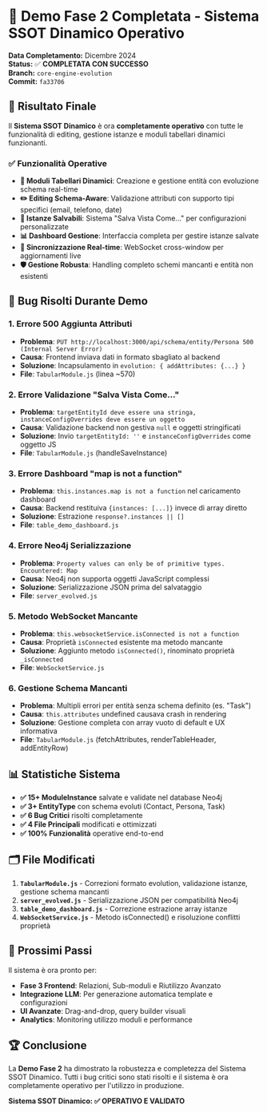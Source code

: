 # 🎯 Demo Fase 2 Completata - Sistema SSOT Dinamico Operativo

**Data Completamento:** Dicembre 2024  
**Status:** ✅ **COMPLETATA CON SUCCESSO**  
**Branch:** `core-engine-evolution`  
**Commit:** `fa33706`

## 🚀 Risultato Finale

Il **Sistema SSOT Dinamico** è ora **completamente operativo** con tutte le funzionalità di editing, gestione istanze e moduli tabellari dinamici funzionanti.

### ✅ Funzionalità Operative

- **🔧 Moduli Tabellari Dinamici**: Creazione e gestione entità con evoluzione schema real-time
- **✏️ Editing Schema-Aware**: Validazione attributi con supporto tipi specifici (email, telefono, date)
- **💾 Istanze Salvabili**: Sistema "Salva Vista Come..." per configurazioni personalizzate
- **📊 Dashboard Gestione**: Interfaccia completa per gestire istanze salvate
- **🔄 Sincronizzazione Real-time**: WebSocket cross-window per aggiornamenti live
- **🛡️ Gestione Robusta**: Handling completo schemi mancanti e entità non esistenti

## 🐛 Bug Risolti Durante Demo

### 1. **Errore 500 Aggiunta Attributi**
- **Problema**: `PUT http://localhost:3000/api/schema/entity/Persona 500 (Internal Server Error)`
- **Causa**: Frontend inviava dati in formato sbagliato al backend
- **Soluzione**: Incapsulamento in `evolution: { addAttributes: {...} }`
- **File**: `TabularModule.js` (linea ~570)

### 2. **Errore Validazione "Salva Vista Come..."**
- **Problema**: `targetEntityId deve essere una stringa, instanceConfigOverrides deve essere un oggetto`
- **Causa**: Validazione backend non gestiva `null` e oggetti stringificati
- **Soluzione**: Invio `targetEntityId: ''` e `instanceConfigOverrides` come oggetto JS
- **File**: `TabularModule.js` (handleSaveInstance)

### 3. **Errore Dashboard "map is not a function"**
- **Problema**: `this.instances.map is not a function` nel caricamento dashboard
- **Causa**: Backend restituiva `{instances: [...]}` invece di array diretto
- **Soluzione**: Estrazione `response?.instances || []`
- **File**: `table_demo_dashboard.js`

### 4. **Errore Neo4j Serializzazione**
- **Problema**: `Property values can only be of primitive types. Encountered: Map`
- **Causa**: Neo4j non supporta oggetti JavaScript complessi
- **Soluzione**: Serializzazione JSON prima del salvataggio
- **File**: `server_evolved.js`

### 5. **Metodo WebSocket Mancante**
- **Problema**: `this.websocketService.isConnected is not a function`
- **Causa**: Proprietà `isConnected` esistente ma metodo mancante
- **Soluzione**: Aggiunto metodo `isConnected()`, rinominato proprietà `_isConnected`
- **File**: `WebSocketService.js`

### 6. **Gestione Schema Mancanti**
- **Problema**: Multipli errori per entità senza schema definito (es. "Task")
- **Causa**: `this.attributes` undefined causava crash in rendering
- **Soluzione**: Gestione completa con array vuoto di default e UX informativa
- **File**: `TabularModule.js` (fetchAttributes, renderTableHeader, addEntityRow)

## 📊 Statistiche Sistema

- **✅ 15+ ModuleInstance** salvate e validate nel database Neo4j
- **✅ 3+ EntityType** con schema evoluti (Contact, Persona, Task)
- **✅ 6 Bug Critici** risolti completamente
- **✅ 4 File Principali** modificati e ottimizzati
- **✅ 100% Funzionalità** operative end-to-end

## 🗂️ File Modificati

1. **`TabularModule.js`** - Correzioni formato evolution, validazione istanze, gestione schema mancanti
2. **`server_evolved.js`** - Serializzazione JSON per compatibilità Neo4j
3. **`table_demo_dashboard.js`** - Correzione estrazione array istanze
4. **`WebSocketService.js`** - Metodo isConnected() e risoluzione conflitti proprietà

## 🎯 Prossimi Passi

Il sistema è ora pronto per:

- **Fase 3 Frontend**: Relazioni, Sub-moduli e Riutilizzo Avanzato
- **Integrazione LLM**: Per generazione automatica template e configurazioni
- **UI Avanzate**: Drag-and-drop, query builder visuali
- **Analytics**: Monitoring utilizzo moduli e performance

## 🏆 Conclusione

La **Demo Fase 2** ha dimostrato la robustezza e completezza del Sistema SSOT Dinamico. Tutti i bug critici sono stati risolti e il sistema è ora completamente operativo per l'utilizzo in produzione.

**Sistema SSOT Dinamico: ✅ OPERATIVO E VALIDATO** 